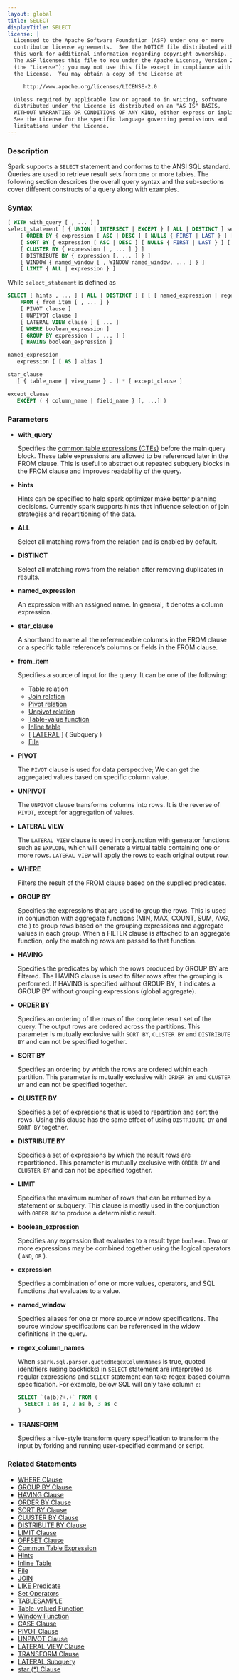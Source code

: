 ```yaml
---
layout: global
title: SELECT
displayTitle: SELECT
license: |
  Licensed to the Apache Software Foundation (ASF) under one or more
  contributor license agreements.  See the NOTICE file distributed with
  this work for additional information regarding copyright ownership.
  The ASF licenses this file to You under the Apache License, Version 2.0
  (the "License"); you may not use this file except in compliance with
  the License.  You may obtain a copy of the License at

     http://www.apache.org/licenses/LICENSE-2.0

  Unless required by applicable law or agreed to in writing, software
  distributed under the License is distributed on an "AS IS" BASIS,
  WITHOUT WARRANTIES OR CONDITIONS OF ANY KIND, either express or implied.
  See the License for the specific language governing permissions and
  limitations under the License.
---
```


### Description

Spark supports a `SELECT` statement and conforms to the ANSI SQL standard. Queries are
used to retrieve result sets from one or more tables. The following section
describes the overall query syntax and the sub-sections cover different constructs
of a query along with examples.

### Syntax

```sql
[ WITH with_query [ , ... ] ]
select_statement [ { UNION | INTERSECT | EXCEPT } [ ALL | DISTINCT ] select_statement, ... ]
    [ ORDER BY { expression [ ASC | DESC ] [ NULLS { FIRST | LAST } ] [ , ... ] } ]
    [ SORT BY { expression [ ASC | DESC ] [ NULLS { FIRST | LAST } ] [ , ... ] } ]
    [ CLUSTER BY { expression [ , ... ] } ]
    [ DISTRIBUTE BY { expression [, ... ] } ]
    [ WINDOW { named_window [ , WINDOW named_window, ... ] } ]
    [ LIMIT { ALL | expression } ]
```

While `select_statement` is defined as
```sql
SELECT [ hints , ... ] [ ALL | DISTINCT ] { [ [ named_expression | regex_column_names | star_clause ] [ , ... ] | TRANSFORM (...) ] }
    FROM { from_item [ , ... ] }
    [ PIVOT clause ]
    [ UNPIVOT clause ]
    [ LATERAL VIEW clause ] [ ... ] 
    [ WHERE boolean_expression ]
    [ GROUP BY expression [ , ... ] ]
    [ HAVING boolean_expression ]

named_expression
   expression [ [ AS ] alias ]

star_clause
   [ { table_name | view_name } . ] * [ except_clause ]

except_clause
   EXCEPT ( { column_name | field_name } [, ...] )
```

### Parameters

* **with_query**

    Specifies the [common table expressions (CTEs)](sql-ref-syntax-qry-select-cte.html) before the main query block.
    These table expressions are allowed to be referenced later in the FROM clause. This is useful to abstract
    out repeated subquery blocks in the FROM clause and improves readability of the query.

* **hints**

    Hints can be specified to help spark optimizer make better planning decisions. Currently spark supports hints
    that influence selection of join strategies and repartitioning of the data.

* **ALL**

    Select all matching rows from the relation and is enabled by default.

* **DISTINCT**

    Select all matching rows from the relation after removing duplicates in results.

* **named_expression**

    An expression with an assigned name. In general, it denotes a column expression.

* **star_clause**

    A shorthand to name all the referenceable columns in the FROM clause or a specific table reference’s columns or fields in the FROM clause.

* **from_item**

     Specifies a source of input for the query. It can be one of the following:
     * Table relation
     * [Join relation](sql-ref-syntax-qry-select-join.html)
     * [Pivot relation](sql-ref-syntax-qry-select-pivot.html)
     * [Unpivot relation](sql-ref-syntax-qry-select-unpivot.html)
     * [Table-value function](sql-ref-syntax-qry-select-tvf.html)
     * [Inline table](sql-ref-syntax-qry-select-inline-table.html)
     * [ [LATERAL](sql-ref-syntax-qry-select-lateral-subquery.html) ] ( Subquery )
     * [File](sql-ref-syntax-qry-select-file.html)
     
* **PIVOT**

     The `PIVOT` clause is used for data perspective; We can get the aggregated values based on specific column value.

* **UNPIVOT**

     The `UNPIVOT` clause transforms columns into rows. It is the reverse of `PIVOT`, except for aggregation of values.

* **LATERAL VIEW**
     
     The `LATERAL VIEW` clause is used in conjunction with generator functions such as `EXPLODE`, which will generate a virtual table containing one or more rows. `LATERAL VIEW` will apply the rows to each original output row.
 
* **WHERE**

     Filters the result of the FROM clause based on the supplied predicates.

* **GROUP BY**

     Specifies the expressions that are used to group the rows. This is used in conjunction with aggregate functions
     (MIN, MAX, COUNT, SUM, AVG, etc.) to group rows based on the grouping expressions and aggregate values in each group.
     When a FILTER clause is attached to an aggregate function, only the matching rows are passed to that function.

* **HAVING**

     Specifies the predicates by which the rows produced by GROUP BY are filtered. The HAVING clause is used to
     filter rows after the grouping is performed. If HAVING is specified without GROUP BY, it indicates a GROUP BY
     without grouping expressions (global aggregate).

* **ORDER BY**

     Specifies an ordering of the rows of the complete result set of the query. The output rows are ordered
     across the partitions. This parameter is mutually exclusive with `SORT BY`,
     `CLUSTER BY` and `DISTRIBUTE BY` and can not be specified together.

* **SORT BY**

     Specifies an ordering by which the rows are ordered within each partition. This parameter is mutually
     exclusive with `ORDER BY` and `CLUSTER BY` and can not be specified together.

* **CLUSTER BY**

     Specifies a set of expressions that is used to repartition and sort the rows. Using this clause has
     the same effect of using `DISTRIBUTE BY` and `SORT BY` together.

* **DISTRIBUTE BY**

     Specifies a set of expressions by which the result rows are repartitioned. This parameter is mutually
     exclusive with `ORDER BY` and `CLUSTER BY` and can not be specified together.

* **LIMIT**

     Specifies the maximum number of rows that can be returned by a statement or subquery. This clause
     is mostly used in the conjunction with `ORDER BY` to produce a deterministic result.

* **boolean_expression**

     Specifies any expression that evaluates to a result type `boolean`. Two or
     more expressions may be combined together using the logical
     operators ( `AND`, `OR` ).

* **expression**

     Specifies a combination of one or more values, operators, and SQL functions that evaluates to a value.

* **named_window**

     Specifies aliases for one or more source window specifications. The source window specifications can
     be referenced in the widow definitions in the query.
     
* **regex_column_names**

     When `spark.sql.parser.quotedRegexColumnNames` is true, quoted identifiers (using backticks) in `SELECT`
     statement are interpreted as regular expressions and `SELECT` statement can take regex-based column specification.
     For example, below SQL will only take column `c`:

     ```sql
     SELECT `(a|b)?+.+` FROM (
       SELECT 1 as a, 2 as b, 3 as c
     )
     ```

* **TRANSFORM**

     Specifies a hive-style transform query specification to transform the input by forking and running user-specified command or script.

### Related Statements

* [WHERE Clause](sql-ref-syntax-qry-select-where.html)
* [GROUP BY Clause](sql-ref-syntax-qry-select-groupby.html)
* [HAVING Clause](sql-ref-syntax-qry-select-having.html)
* [ORDER BY Clause](sql-ref-syntax-qry-select-orderby.html)
* [SORT BY Clause](sql-ref-syntax-qry-select-sortby.html)
* [CLUSTER BY Clause](sql-ref-syntax-qry-select-clusterby.html)
* [DISTRIBUTE BY Clause](sql-ref-syntax-qry-select-distribute-by.html)
* [LIMIT Clause](sql-ref-syntax-qry-select-limit.html)
* [OFFSET Clause](sql-ref-syntax-qry-select-offset.html)
* [Common Table Expression](sql-ref-syntax-qry-select-cte.html)
* [Hints](sql-ref-syntax-qry-select-hints.html)
* [Inline Table](sql-ref-syntax-qry-select-inline-table.html)
* [File](sql-ref-syntax-qry-select-file.html)
* [JOIN](sql-ref-syntax-qry-select-join.html)
* [LIKE Predicate](sql-ref-syntax-qry-select-like.html)
* [Set Operators](sql-ref-syntax-qry-select-setops.html)
* [TABLESAMPLE](sql-ref-syntax-qry-select-sampling.html)
* [Table-valued Function](sql-ref-syntax-qry-select-tvf.html)
* [Window Function](sql-ref-syntax-qry-select-window.html)
* [CASE Clause](sql-ref-syntax-qry-select-case.html)
* [PIVOT Clause](sql-ref-syntax-qry-select-pivot.html)
* [UNPIVOT Clause](sql-ref-syntax-qry-select-unpivot.html)
* [LATERAL VIEW Clause](sql-ref-syntax-qry-select-lateral-view.html)
* [TRANSFORM Clause](sql-ref-syntax-qry-select-transform.html)
* [LATERAL Subquery](sql-ref-syntax-qry-select-lateral-subquery.html)
* [star (*) Clause](sql-ref-syntax-qry-star.html)
